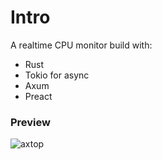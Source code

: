 # Intro

A realtime CPU monitor build with:
- Rust
- Tokio for async
- Axum
- Preact

### Preview
![axtop](https://github.com/tmunongo/axtop/assets/17217574/ecbe489d-8446-483d-b0a5-f427521de69f)
